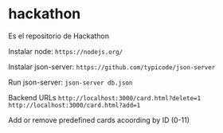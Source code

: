 # hackathon
Es el repositorio de Hackathon

Instalar node:
	`https://nodejs.org/`


Instalar json-server:
	`https://github.com/typicode/json-server`


Run json-server:
	`json-server db.json`


Backend URLs
	`http://localhost:3000/card.html?delete=1`
	`http://localhost:3000/card.html?add=1`

Add or remove predefined cards acoording by ID (0-11)